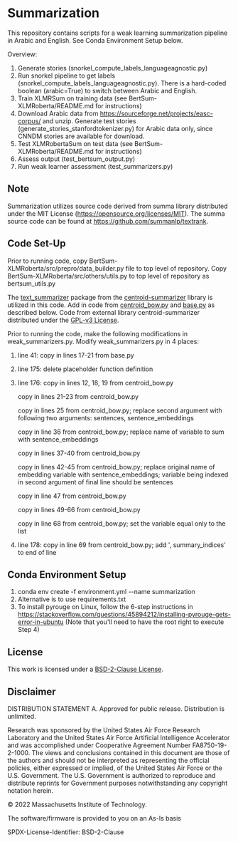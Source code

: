 # Summarization

This repository contains scripts for a weak learning summarization pipeline in Arabic and English. See Conda Environment Setup below.


Overview:
1. Generate stories (snorkel_compute_labels_languageagnostic.py)
2. Run snorkel pipeline to get labels (snorkel_compute_labels_languageagnostic.py). There is a hard-coded boolean (arabic=True) to switch between Arabic and English.
3. Train XLMRSum on training data (see BertSum-XLMRoberta/README.md for instructions)
4. Download Arabic data from https://sourceforge.net/projects/easc-corpus/ and unzip. Generate test stories (generate_stories_stanfordtokenizer.py) for Arabic data only, since CNNDM stories are available for download.
5. Test XLMRobertaSum on test data (see BertSum-XLMRoberta/README.md for instructions)
6. Assess output (test_bertsum_output.py)
7. Run weak learner assessment (test_summarizers.py)

## Note

Summarization utilizes source code derived from summa library distributed under the MIT License (https://opensource.org/licenses/MIT).  The summa source code can be found at https://github.com/summanlp/textrank.

## Code Set-Up

Prior to running code, copy BertSum-XLMRoberta/src/prepro/data_builder.py file to top level of repository. Copy BertSum-XLMRoberta/src/others/utils.py to top level of repository as bertsum_utils.py

The [text_summarizer](https://github.com/cordelia-io/centroid-summarizer/tree/d0b5bb150d3d94cde2086932787e44365e0b1e52/text_summarizer) package from the [centroid-summarizer](https://github.com/cordelia-io/centroid-summarizer/tree/d0b5bb150d3d94cde2086932787e44365e0b1e52) library is utilized in this code. Add in code from [centroid_bow.py](https://github.com/cordelia-io/centroid-summarizer/blob/d0b5bb150d3d94cde2086932787e44365e0b1e52/text_summarizer/centroid_bow.py) and [base.py]( https://github.com/cordelia-io/centroid-summarizer/blob/d0b5bb150d3d94cde2086932787e44365e0b1e52/text_summarizer/base.py) as described below. Code from external library centroid-summarizer distributed under the [GPL-v3 License](https://github.com/cordelia-io/centroid-summarizer/blob/d0b5bb150d3d94cde2086932787e44365e0b1e52/LICENSE).

Prior to running the code, make the following modifications in weak_summarizers.py. Modify weak_summarizers.py in 4 places:
1. line 41: copy in lines 17-21 from base.py
2. line 175: delete placeholder function definition
3. line 176:
	copy in lines 12, 18, 19 from centroid_bow.py
	
	copy in lines 21-23 from centroid_bow.py
	
	copy in lines 25 from centroid_bow.py; replace second argument with following two arguments: sentences, sentence_embeddings
	
	copy in line 36 from centroid_bow.py; replace name of variable to sum with sentence_embeddings
	
	copy in lines 37-40 from centroid_bow.py
	
	copy in lines 42-45 from centroid_bow.py; replace original name of embedding variable with sentence_embeddings; variable being indexed in second argument of final line should be sentences
	
	copy in line 47 from centroid_bow.py 
	
	copy in lines 49-66 from centroid_bow.py 
	
	copy in line 68 from centroid_bow.py; set the variable equal only to the list
	
4. line 178: copy in line 69 from centroid_bow.py; add ', summary_indices' to end of line

## Conda Environment Setup

1. conda env create -f environment.yml --name summarization
2. Alternative is to use requirements.txt
3. To install pyrouge on Linux, follow the 6-step instructions in https://stackoverflow.com/questions/45894212/installing-pyrouge-gets-error-in-ubuntu (Note that you'll need to have the root right to execute Step 4)

## License
This work is licensed under a
[BSD-2-Clause License][bsd-2-clause].

[bsd-2-clause]: https://opensource.org/licenses/bsd-license.php

## Disclaimer
DISTRIBUTION STATEMENT A. Approved for public release. Distribution is unlimited.

Research was sponsored by the United States Air Force Research Laboratory and the United States Air Force Artificial Intelligence Accelerator and was accomplished under Cooperative Agreement Number FA8750-19-2-1000. The views and conclusions contained in this document are those of the authors and should not be interpreted as representing the official policies, either expressed or implied, of the United States Air Force or the U.S. Government. The U.S. Government is authorized to reproduce and distribute reprints for Government purposes notwithstanding any copyright notation herein.

© 2022 Massachusetts Institute of Technology.

The software/firmware is provided to you on an As-Is basis

SPDX-License-Identifier: BSD-2-Clause
